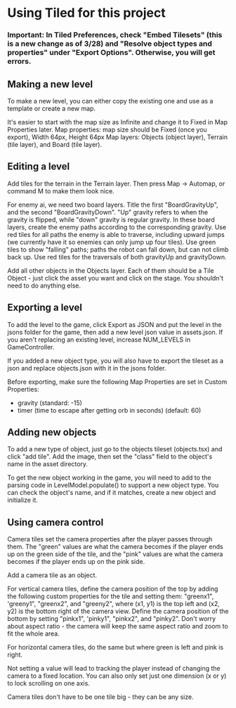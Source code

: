 # Using Tiled for this project

### Important: In Tiled Preferences, check "Embed Tilesets" (this is a new change as of 3/28) and "Resolve object types and properties" under "Export Options". Otherwise, you will get errors.

## Making a new level
To make a new level, you can either copy the existing one and use as a template or create a new map.

It's easier to start with the map size as Infinite and change it to Fixed in Map Properties later.
Map properties: map size should be Fixed (once you export), Width 64px, Height 64px
Map layers: Objects (object layer), Terrain (tile layer), and Board (tile layer). 

## Editing a level
Add tiles for the terrain in the Terrain layer. Then press Map -> Automap, or command M to make them look nice.

For enemy ai, we need two board layers. Title the first "BoardGravityUp", and the second "BoardGravityDown". "Up" gravity refers to when the gravity is flipped, while "down" gravity is regular gravity.
In these board layers, create the enemy paths according to the corresponding gravity. Use red tiles for all paths the enemy is able to traverse, including upward jumps (we currently have it so enemies can only jump up four tiles). Use green tiles to show "falling" paths; paths the robot can fall down, but can not climb back up. Use red tiles for the traversals of both gravityUp and gravityDown.

Add all other objects in the Objects layer. Each of them should be a Tile Object - just click the asset you want and click on the stage. You shouldn't need to do anything else.

## Exporting a level
To add the level to the game, click Export as JSON and put the level in the jsons folder for the game, then add a new level json value in assets.json. If you aren't replacing an existing level, increase NUM_LEVELS in GameController.

If you added a new object type, you will also have to export the tileset as a json and replace objects.json with it in the jsons folder.

Before exporting, make sure the following Map Properties are set in Custom Properties:
- gravity (standard: -15)
- timer (time to escape after getting orb in seconds) (default: 60)

## Adding new objects
To add a new type of object, just go to the objects tileset (objects.tsx) and click "add tile". Add the image, then set the "class" field to the object's name in the asset directory. 

To get the new object working in the game, you will need to add to the parsing code in LevelModel.populate() to support a new object type. You can check the object's name, and if it matches, create a new object and initialize it.

## Using camera control
Camera tiles set the camera properties after the player passes through them. The "green" values are what the camera becomes if the player ends up on the green side of the tile, and the "pink" values are what the camera becomes if the player ends up on the pink side.

Add a camera tile as an object.

For vertical camera tiles, define the camera position of the top by adding the following custom properties for the tile and setting them: "greenx1", 'greeny1", "greenx2", and "greeny2", where (x1, y1) is the top left and (x2, y2) is the bottom right of the camera view. Define the camera position of the bottom by setting "pinkx1", 'pinky1", "pinkx2", and "pinky2". Don't worry about aspect ratio - the camera will keep the same aspect ratio and zoom to fit the whole area.

For horizontal camera tiles, do the same but where green is left and pink is right. 

Not setting a value will lead to tracking the player instead of changing the camera to a fixed location.  You can also only set just one dimension (x or y) to lock scrolling on one axis.

Camera tiles don't have to be one tile big - they can be any size. 
